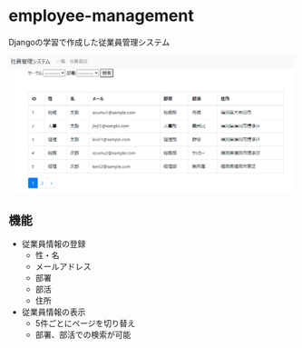 # employee-management
Djangoの学習で作成した従業員管理システム  

![画面画像](https://github.com/Rotteno/employee-management/blob/main/img/%E7%94%BB%E9%9D%A2.PNG "従業員管理システムの画面イメージ")

## 機能
- 従業員情報の登録
  - 性・名
  - メールアドレス
  - 部署
  - 部活
  - 住所
- 従業員情報の表示
  - 5件ごとにページを切り替え
  - 部署、部活での検索が可能
